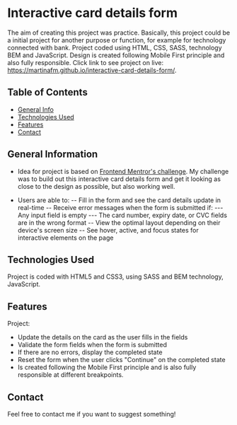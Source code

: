 # Interactive card details form
The aim of creating this project was practice. Basically, this project could be a initial project for another purpose or function, for example for technology connected with bank. Project coded using HTML, CSS, SASS, technology BEM and JavaScript. Design is created following Mobile First principle and also fully responsible. Click link to see project on live: https://martinafm.github.io/interactive-card-details-form/.

## Table of Contents
* [General Info](#general-information)
* [Technologies Used](#technologies-used)
* [Features](#features)
* [Contact](#contact)

## General Information
- Idea for project is based on [Frontend Mentror's challenge](#https://www.frontendmentor.io/challenges/news-homepage-H6SWTa1MFl). My challenge was to build out this interactive card details form and get it looking as close to the design as possible, but also working well.

- Users are able to:
-- Fill in the form and see the card details update in real-time
-- Receive error messages when the form is submitted if:
  --- Any input field is empty
  --- The card number, expiry date, or CVC fields are in the wrong format
-- View the optimal layout depending on their device's screen size
-- See hover, active, and focus states for interactive elements on the page

## Technologies Used
Project is coded with HTML5 and CSS3, using SASS and BEM technology, JavaScript.

## Features
Project:
- Update the details on the card as the user fills in the fields
- Validate the form fields when the form is submitted
- If there are no errors, display the completed state
- Reset the form when the user clicks "Continue" on the completed state
- Is created following the Mobile First principle and is also fully responsible at different breakpoints.

## Contact 
Feel free to contact me if you want to suggest something!
